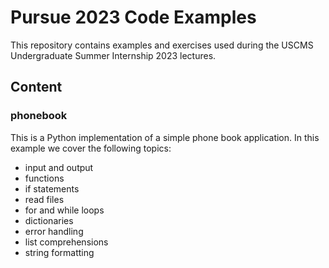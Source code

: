 # Pursue 2023 Code Examples

This repository contains examples and exercises used during the USCMS Undergraduate Summer Internship 2023 lectures.

## Content
### phonebook
This is a Python implementation of a simple phone book application. In this example we cover the following topics:

* input and output
* functions
* if statements
* read files
* for and while loops
* dictionaries
* error handling
* list comprehensions
* string formatting